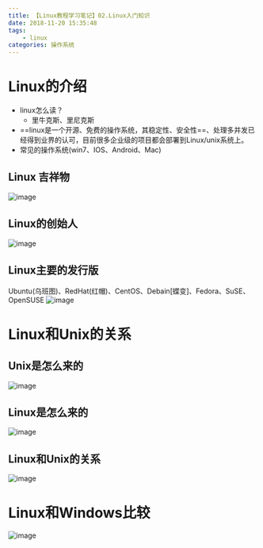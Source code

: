 ```yaml
---
title: 【Linux教程学习笔记】02.Linux入门知识
date: 2018-11-20 15:35:48
tags: 
	- linux
categories: 操作系统
---
```

# Linux的介绍
- linux怎么读？
  - 里牛克斯、里尼克斯
- ==linux是一个开源、免费的操作系统，其稳定性、安全性==、处理多并发已经得到业界的认可，目前很多企业级的项目都会部署到Linux/unix系统上。
- 常见的操作系统(win7、IOS、Android、Mac)
## Linux 吉祥物
![image](http://image.damienzhong.com/linux%E5%90%89%E7%A5%A5%E7%89%A9.png)
## Linux的创始人
![image](http://image.damienzhong.com/linux%E5%88%9B%E5%A7%8B%E4%BA%BA.png)
## Linux主要的发行版
Ubuntu(乌班图)、RedHat(红帽)、CentOS、Debain[蝶变]、Fedora、SuSE、
OpenSUSE
![image](http://image.damienzhong.com/linux%E4%B8%BB%E8%A6%81%E5%8F%91%E8%A1%8C%E7%89%88%E6%9C%AC.png)
# Linux和Unix的关系
## Unix是怎么来的
![image](http://image.damienzhong.com/Linux%E5%92%8CUnix%E7%9A%84%E5%85%B3%E7%B3%BB.png)
## Linux是怎么来的
![image](http://image.damienzhong.com/linux%E6%98%AF%E6%80%8E%E4%B9%88%E6%9D%A5%E7%9A%84.png)
## Linux和Unix的关系
![image](http://image.damienzhong.com/Linux%E5%92%8CUnix%E7%9A%84%E5%85%B3%E7%B3%BB%E5%9B%BE.png)
# Linux和Windows比较
![image](http://image.damienzhong.com/Linux%E5%92%8CWindows%E6%AF%94%E8%BE%83.png)